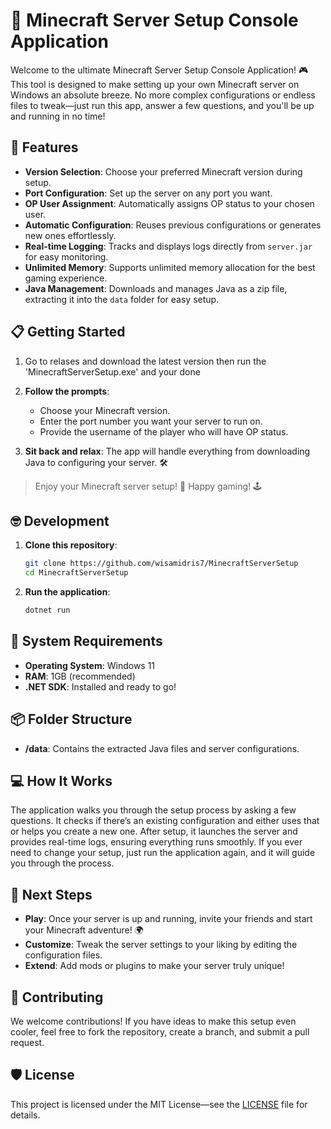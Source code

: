 # 🚀 Minecraft Server Setup Console Application

Welcome to the ultimate Minecraft Server Setup Console Application! 🎮 This tool is designed to make setting up your own Minecraft server on Windows an absolute breeze. No more complex configurations or endless files to tweak—just run this app, answer a few questions, and you'll be up and running in no time!

## 🌟 Features

- **Version Selection**: Choose your preferred Minecraft version during setup.
- **Port Configuration**: Set up the server on any port you want.
- **OP User Assignment**: Automatically assigns OP status to your chosen user.
- **Automatic Configuration**: Reuses previous configurations or generates new ones effortlessly.
- **Real-time Logging**: Tracks and displays logs directly from `server.jar` for easy monitoring.
- **Unlimited Memory**: Supports unlimited memory allocation for the best gaming experience.
- **Java Management**: Downloads and manages Java as a zip file, extracting it into the `data` folder for easy setup.

## 📋 Getting Started

1. Go to relases and download the latest version then run the 'MinecraftServerSetup.exe' and your done

2. **Follow the prompts**:
   - Choose your Minecraft version.
   - Enter the port number you want your server to run on.
   - Provide the username of the player who will have OP status.

3. **Sit back and relax**: The app will handle everything from downloading Java to configuring your server. 🛠️
> Enjoy your Minecraft server setup! 🎉 Happy gaming! 🕹️
## 🤓 Development

1. **Clone this repository**:
   ```bash
   git clone https://github.com/wisamidris7/MinecraftServerSetup
   cd MinecraftServerSetup
   ```

2. **Run the application**:
   ```bash
   dotnet run
   ```
## 🚨 System Requirements

- **Operating System**: Windows 11
- **RAM**: 1GB (recommended)
- **.NET SDK**: Installed and ready to go!

## 📦 Folder Structure

- **/data**: Contains the extracted Java files and server configurations.

## 💻 How It Works

The application walks you through the setup process by asking a few questions. It checks if there’s an existing configuration and either uses that or helps you create a new one. After setup, it launches the server and provides real-time logs, ensuring everything runs smoothly. If you ever need to change your setup, just run the application again, and it will guide you through the process.

## 🚀 Next Steps

- **Play**: Once your server is up and running, invite your friends and start your Minecraft adventure! 🌍
- **Customize**: Tweak the server settings to your liking by editing the configuration files.
- **Extend**: Add mods or plugins to make your server truly unique!

## 🤝 Contributing

We welcome contributions! If you have ideas to make this setup even cooler, feel free to fork the repository, create a branch, and submit a pull request.

## 🛡️ License

This project is licensed under the MIT License—see the [LICENSE](LICENSE) file for details.
